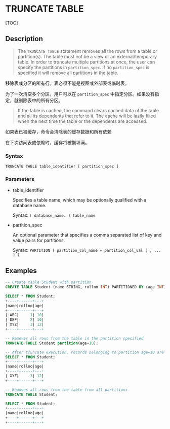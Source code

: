 # TRUNCATE TABLE

[TOC]

## Description

> The `TRUNCATE TABLE` statement removes all the rows from a table or partition(s). The table must not be a view or an external/temporary table. In order to truncate multiple partitions at once, the user can specify the partitions in `partition_spec`. If no `partition_spec` is specified it will remove all partitions in the table.

移除表或分区的所有行。表必须不能是视图或外部表或临时表。

为了一次清空多个分区，用户可以在 `partition_spec` 中指定分区。如果没有指定，就删除表中的所有分区。

> If the table is cached, the command clears cached data of the table and all its dependents that refer to it. The cache will be lazily filled when the next time the table or the dependents are accessed.

如果表已被缓存，命令会清除表的缓存数据和所有依赖

在下次访问表或依赖时，缓存将被懒填满。

### Syntax

	TRUNCATE TABLE table_identifier [ partition_spec ]

### Parameters

- table_identifier

	Specifies a table name, which may be optionally qualified with a database name.
	
	Syntax: `[ database_name. ] table_name`

- partition_spec

	An optional parameter that specifies a comma separated list of key and value pairs for partitions.
	
	Syntax: `PARTITION ( partition_col_name = partition_col_val [ , ... ] )`

## Examples

```sql
-- Create table Student with partition
CREATE TABLE Student (name STRING, rollno INT) PARTITIONED BY (age INT);

SELECT * FROM Student;
+----+------+---+
|name|rollno|age|
+----+------+---+
| ABC|     1| 10|
| DEF|     2| 10|
| XYZ|     3| 12|
+----+------+---+

-- Removes all rows from the table in the partition specified
TRUNCATE TABLE Student partition(age=10);

-- After truncate execution, records belonging to partition age=10 are removed
SELECT * FROM Student;
+----+------+---+
|name|rollno|age|
+----+------+---+
| XYZ|     3| 12|
+----+------+---+

-- Removes all rows from the table from all partitions
TRUNCATE TABLE Student;

SELECT * FROM Student;
+----+------+---+
|name|rollno|age|
+----+------+---+
+----+------+---+
```